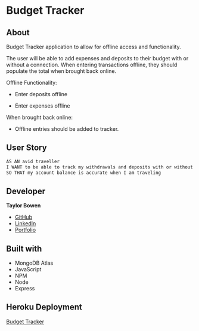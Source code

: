# Budget Tracker

## About
Budget Tracker application to allow for offline access and functionality.

The user will be able to add expenses and deposits to their budget with or without a connection. When entering transactions offline, they should populate the total when brought back online.

Offline Functionality:

  * Enter deposits offline

  * Enter expenses offline

When brought back online:

  * Offline entries should be added to tracker.

  

## User Story
```md
AS AN avid traveller
I WANT to be able to track my withdrawals and deposits with or without a data/internet connection
SO THAT my account balance is accurate when I am traveling
```

## Developer
**Taylor Bowen** 
* [GitHub](https://github.com/tbowenmsu)
* [LinkedIn](https://www.linkedin.com/in/taylor-bowen6/)
* [Portfolio](https://tbowenmsu.github.io/react-portfolio/)

## Built with
* MongoDB Atlas
* JavaScript
* NPM
* Node
* Express

## Heroku Deployment
[Budget Tracker](https://serene-depths-24864.herokuapp.com/)